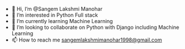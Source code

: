 - 👋 Hi, I’m @Sangem Lakshmi Manohar
- 👀 I’m interested in Python Full stack
- 🌱 I’m currently learning Machine Learning
- 💞️ I’m looking to collaborate on Python with Django including Machine Learning
- 📫 How to reach me sangemlakshmimanohar1998@gmail.com

<!---
Manuyadav007/Manuyadav007 is a ✨ special ✨ repository because its `README.md` (this file) appears on your GitHub profile.
You can click the Preview link to take a look at your changes.
--->
